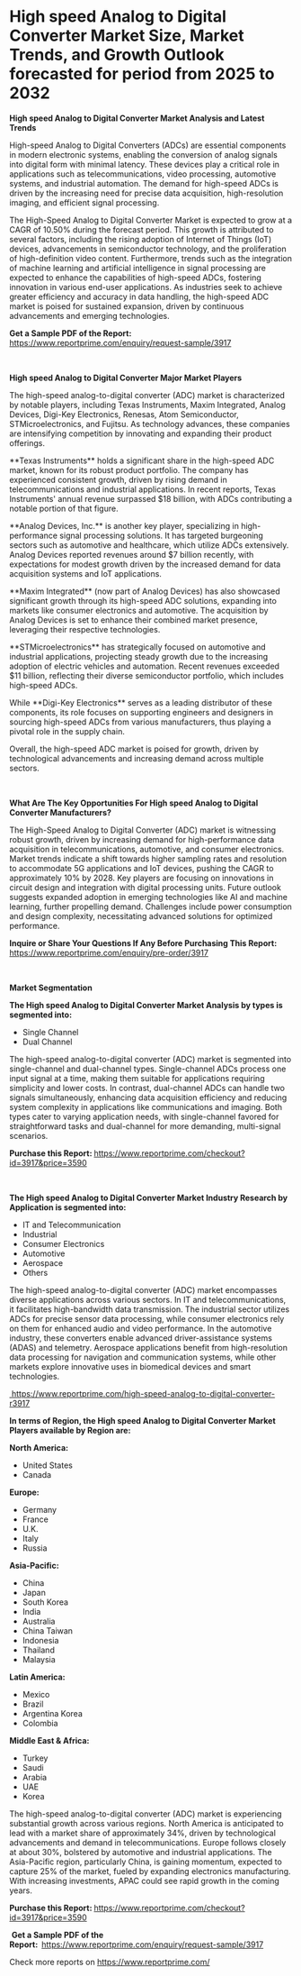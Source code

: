 <p><h1>High speed Analog to Digital Converter Market Size, Market Trends, and Growth Outlook forecasted for period from 2025 to 2032</h1></p><p><strong>High speed Analog to Digital Converter Market Analysis and Latest Trends</strong></p>
<p><p>High-speed Analog to Digital Converters (ADCs) are essential components in modern electronic systems, enabling the conversion of analog signals into digital form with minimal latency. These devices play a critical role in applications such as telecommunications, video processing, automotive systems, and industrial automation. The demand for high-speed ADCs is driven by the increasing need for precise data acquisition, high-resolution imaging, and efficient signal processing.</p><p>The High-Speed Analog to Digital Converter Market is expected to grow at a CAGR of 10.50% during the forecast period. This growth is attributed to several factors, including the rising adoption of Internet of Things (IoT) devices, advancements in semiconductor technology, and the proliferation of high-definition video content. Furthermore, trends such as the integration of machine learning and artificial intelligence in signal processing are expected to enhance the capabilities of high-speed ADCs, fostering innovation in various end-user applications. As industries seek to achieve greater efficiency and accuracy in data handling, the high-speed ADC market is poised for sustained expansion, driven by continuous advancements and emerging technologies.</p></p>
<p><strong>Get a Sample PDF of the Report:&nbsp;</strong> <a href="https://www.reportprime.com/enquiry/request-sample/3917?utm_campaign=3012&utm_medium=2&utm_source=Github&utm_content=ia&utm_term=18032025&utm_id=high-speed-analog-to-digital-converter">https://www.reportprime.com/enquiry/request-sample/3917</a></p>
<p>&nbsp;</p>
<p><strong>High speed Analog to Digital Converter Major Market Players</strong></p>
<p><p>The high-speed analog-to-digital converter (ADC) market is characterized by notable players, including Texas Instruments, Maxim Integrated, Analog Devices, Digi-Key Electronics, Renesas, Atom Semiconductor, STMicroelectronics, and Fujitsu. As technology advances, these companies are intensifying competition by innovating and expanding their product offerings.</p><p>**Texas Instruments** holds a significant share in the high-speed ADC market, known for its robust product portfolio. The company has experienced consistent growth, driven by rising demand in telecommunications and industrial applications. In recent reports, Texas Instruments' annual revenue surpassed $18 billion, with ADCs contributing a notable portion of that figure.</p><p>**Analog Devices, Inc.** is another key player, specializing in high-performance signal processing solutions. It has targeted burgeoning sectors such as automotive and healthcare, which utilize ADCs extensively. Analog Devices reported revenues around $7 billion recently, with expectations for modest growth driven by the increased demand for data acquisition systems and IoT applications.</p><p>**Maxim Integrated** (now part of Analog Devices) has also showcased significant growth through its high-speed ADC solutions, expanding into markets like consumer electronics and automotive. The acquisition by Analog Devices is set to enhance their combined market presence, leveraging their respective technologies.</p><p>**STMicroelectronics** has strategically focused on automotive and industrial applications, projecting steady growth due to the increasing adoption of electric vehicles and automation. Recent revenues exceeded $11 billion, reflecting their diverse semiconductor portfolio, which includes high-speed ADCs.</p><p>While **Digi-Key Electronics** serves as a leading distributor of these components, its role focuses on supporting engineers and designers in sourcing high-speed ADCs from various manufacturers, thus playing a pivotal role in the supply chain.</p><p>Overall, the high-speed ADC market is poised for growth, driven by technological advancements and increasing demand across multiple sectors.</p></p>
<p>&nbsp;</p>
<p><strong>What Are The Key Opportunities For High speed Analog to Digital Converter Manufacturers?</strong></p>
<p><p>The High-Speed Analog to Digital Converter (ADC) market is witnessing robust growth, driven by increasing demand for high-performance data acquisition in telecommunications, automotive, and consumer electronics. Market trends indicate a shift towards higher sampling rates and resolution to accommodate 5G applications and IoT devices, pushing the CAGR to approximately 10% by 2028. Key players are focusing on innovations in circuit design and integration with digital processing units. Future outlook suggests expanded adoption in emerging technologies like AI and machine learning, further propelling demand. Challenges include power consumption and design complexity, necessitating advanced solutions for optimized performance.</p></p>
<p><strong>Inquire or Share Your Questions If Any Before Purchasing This Report:</strong> <a href="https://www.reportprime.com/enquiry/pre-order/3917?utm_campaign=3012&utm_medium=2&utm_source=Github&utm_content=ia&utm_term=18032025&utm_id=high-speed-analog-to-digital-converter">https://www.reportprime.com/enquiry/pre-order/3917</a></p>
<p>&nbsp;</p>
<p><strong>Market Segmentation</strong></p>
<p><strong>The High speed Analog to Digital Converter Market Analysis by types is segmented into:</strong></p>
<p><ul><li>Single Channel</li><li>Dual Channel</li></ul></p>
<p><p>The high-speed analog-to-digital converter (ADC) market is segmented into single-channel and dual-channel types. Single-channel ADCs process one input signal at a time, making them suitable for applications requiring simplicity and lower costs. In contrast, dual-channel ADCs can handle two signals simultaneously, enhancing data acquisition efficiency and reducing system complexity in applications like communications and imaging. Both types cater to varying application needs, with single-channel favored for straightforward tasks and dual-channel for more demanding, multi-signal scenarios.</p></p>
<p><strong>Purchase this Report:&nbsp;</strong><a href="https://www.reportprime.com/checkout?id=3917&price=3590&utm_campaign=3012&utm_medium=2&utm_source=Github&utm_content=ia&utm_term=18032025&utm_id=high-speed-analog-to-digital-converter">https://www.reportprime.com/checkout?id=3917&price=3590</a></p>
<p>&nbsp;</p>
<p><strong>The High speed Analog to Digital Converter Market Industry Research by Application is segmented into:</strong></p>
<p><ul><li>IT and Telecommunication</li><li>Industrial</li><li>Consumer Electronics</li><li>Automotive</li><li>Aerospace</li><li>Others</li></ul></p>
<p><p>The high-speed analog-to-digital converter (ADC) market encompasses diverse applications across various sectors. In IT and telecommunications, it facilitates high-bandwidth data transmission. The industrial sector utilizes ADCs for precise sensor data processing, while consumer electronics rely on them for enhanced audio and video performance. In the automotive industry, these converters enable advanced driver-assistance systems (ADAS) and telemetry. Aerospace applications benefit from high-resolution data processing for navigation and communication systems, while other markets explore innovative uses in biomedical devices and smart technologies.</p></p>
<p><a href="https://www.reportprime.com/high-speed-analog-to-digital-converter-r3917?utm_campaign=3012&utm_medium=2&utm_source=Github&utm_content=ia&utm_term=18032025&utm_id=high-speed-analog-to-digital-converter">&nbsp;https://www.reportprime.com/high-speed-analog-to-digital-converter-r3917</a></p>
<p><strong>In terms of Region, the High speed Analog to Digital Converter Market Players available by Region are:</strong></p>
<p>
    <p> <strong> North America: </strong>
        <ul>
            <li>United States</li>
            <li>Canada</li>
        </ul>
        </p> 
    <p> <strong> Europe: </strong>
        <ul>
            <li>Germany</li>
            <li>France</li>
            <li>U.K.</li>
            <li>Italy</li>
            <li>Russia</li>
        </ul>
        </p> 
    <p> <strong> Asia-Pacific: </strong>
        <ul>
            <li>China</li>
            <li>Japan</li>
            <li>South Korea</li>
            <li>India</li>
            <li>Australia</li>
            <li>China Taiwan</li>
            <li>Indonesia</li>
            <li>Thailand</li>
            <li>Malaysia</li>
        </ul>
        </p> 
    <p> <strong> Latin America: </strong>
        <ul>
            <li>Mexico</li>
            <li>Brazil</li>
            <li>Argentina Korea</li>
            <li>Colombia</li>
        </ul>
        </p> 
    <p> <strong> Middle East & Africa: </strong>
        <ul>
            <li>Turkey</li>
            <li>Saudi</li>
            <li>Arabia</li>
            <li>UAE</li>
            <li>Korea</li>
        </ul>
    </p>
    </p>
<p><p>The high-speed analog-to-digital converter (ADC) market is experiencing substantial growth across various regions. North America is anticipated to lead with a market share of approximately 34%, driven by technological advancements and demand in telecommunications. Europe follows closely at about 30%, bolstered by automotive and industrial applications. The Asia-Pacific region, particularly China, is gaining momentum, expected to capture 25% of the market, fueled by expanding electronics manufacturing. With increasing investments, APAC could see rapid growth in the coming years.</p></p>
<p><strong>Purchase this Report: </strong><a href="https://www.reportprime.com/checkout?id=3917&price=3590&utm_campaign=3012&utm_medium=2&utm_source=Github&utm_content=ia&utm_term=18032025&utm_id=high-speed-analog-to-digital-converter">https://www.reportprime.com/checkout?id=3917&price=3590</a></p>
<p>&nbsp;<strong>Get a Sample PDF of the Report:&nbsp;&nbsp;</strong><a href="https://www.reportprime.com/enquiry/request-sample/3917?utm_campaign=3012&utm_medium=2&utm_source=Github&utm_content=ia&utm_term=18032025&utm_id=high-speed-analog-to-digital-converter">https://www.reportprime.com/enquiry/request-sample/3917</a></p>
<p><strong></strong></p>
<p>Check more reports on <a href="https://www.reportprime.com/?utm_campaign=3012&utm_medium=2&utm_source=Github&utm_content=ia&utm_term=18032025&utm_id=high-speed-analog-to-digital-converter">https://www.reportprime.com/</a></p>